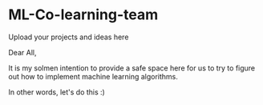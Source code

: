 # ML-Co-learning-team
Upload your projects and ideas here

Dear All, 

It is my solmen intention to provide a safe space here for us to try to figure out how to implement machine learning algorithms. 

In other words, let's do this :) 
